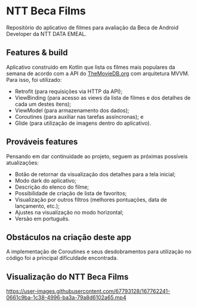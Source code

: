 # NTT Beca Films
Repositório do aplicativo de filmes para avaliação da Beca de Android Developer da NTT DATA EMEAL.

## Features & build
Aplicativo construído em Kotlin que lista os filmes mais populares da semana de acordo com a API do [TheMovieDB.org](https://www.themoviedb.org/) com arquitetura MVVM.
Para isso, foi utilizado:
- Retrofit (para requisições via HTTP da API);
- ViewBinding (para acesso as views da lista de filmes e dos detalhes de cada um destes itens);
- ViewModel (para armazenamento dos dados);
- Coroutines (para auxiliar nas tarefas assíncronas); e
- Glide (para utilização de imagens dentro do aplicativo).

## Prováveis features
Pensando em dar continuidade ao projeto, seguem as próximas possíveis atualizações:
- Botão de retornar da visualização dos detalhes para a tela inicial;
- Modo dark do aplicativo;
- Descrição do elenco do filme;
- Possibilidade de criação de lista de favoritos;
- Visualização por outros filtros (melhores pontuações, data de lançamento, etc.);
- Ajustes na visualização no modo horizontal;
- Versão em português.

## Obstáculos na criação deste app
A implementação de Coroutines e seus desdobramentos para utilização no código foi a principal dificuldade encontrada.

## Visualização do NTT Beca Films
https://user-images.githubusercontent.com/67793128/167762241-0661c9ba-1c38-4996-ba3a-79a8d6102a65.mp4
